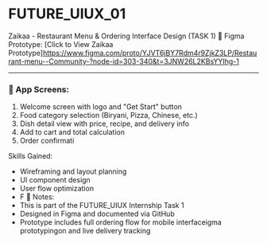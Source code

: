 # FUTURE_UIUX_01
Zaikaa - Restaurant Menu &amp; Ordering Interface Design (TASK 1)
🔗 Figma Prototype:
[Click to View Zaikaa Prototype]https://www.figma.com/proto/YJVT6jBY7Rdm4r9ZjkZ3LP/Restaurant-menu--Community-?node-id=303-340&t=3JNW26L2KBsYYIhg-1

---

### 📱 App Screens:
1. Welcome screen with logo and "Get Start" button  
2. Food category selection (Biryani, Pizza, Chinese, etc.)  
3. Dish detail view with price, recipe, and delivery info  
4. Add to cart and total calculation  
5. Order confirmati
   
 Skills Gained:
- Wireframing and layout planning  
- UI component design  
- User flow optimization  
- F 📌 Notes:
- This is part of the FUTURE_UIUX Internship Task 1  
- Designed in Figma and documented via GitHub  
- Prototype includes full ordering flow for mobile interfaceigma prototypingon and live delivery tracking
